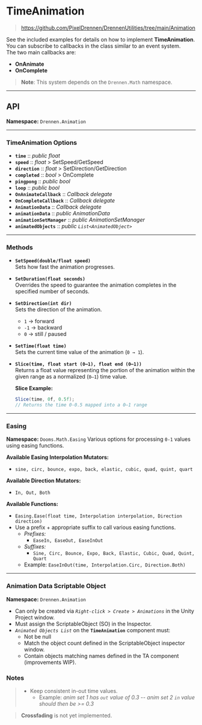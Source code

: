 # TimeAnimation
> https://github.com/PixelDrennen/DrennenUtilities/tree/main/Animation

See the included examples for details on how to implement **TimeAnimation**.  
You can subscribe to callbacks in the class similar to an event system.  
The two main callbacks are:

- **OnAnimate**  
- **OnComplete**  

> **Note**: This system depends on the `Drennen.Math` namespace.

---

## API

**Namespace:** `Drennen.Animation`

---

### TimeAnimation Options
 - **`time`** :: *public float*
 - **`speed`** :: *float* > SetSpeed/GetSpeed
 - **`direction`** :: *float* > SetDirection/GetDirection
 - **`completed`** :: *bool* > OnComplete
 - **`pingpong`** :: *public bool*
 - **`loop`** :: *public bool*
 - **`OnAnimateCallback`** :: *Callback delegate*
 - **`OnCompleteCallback`** :: *Callback delegate*
 - **`AnimationData`** :: *Callback delegate*
 - **`animationData`** :: *public AnimationData*
 - **`animationSetManager`** :: *public AnimationSetManager*
 - **`animatedObjects`** :: *public `List<AnimatedObject>`*

---

### Methods

- **`SetSpeed(double/float speed)`**  
  Sets how fast the animation progresses.

- **`SetDuration(float seconds)`**  
  Overrides the speed to guarantee the animation completes in the specified number of seconds.

- **`SetDirection(int dir)`**  
  Sets the direction of the animation.  
  - `1` → forward  
  - `-1` → backward  
  - `0` → still / paused  

- **`SetTime(float time)`**  
  Sets the current time value of the animation (`0 → 1`).

- **`Slice(time, float start (0–1), float end (0–1))`**  
  Returns a float value representing the portion of the animation within the given range as a normalized (`0–1`) time value.  

  **Slice Example:**  
  ```csharp
  Slice(time, 0f, 0.5f);
  // Returns the time 0-0.5 mapped into a 0–1 range

---

### Easing
 **Namespace:** `Dooms.Math.Easing`
 Various options for processing `0-1` values using easing functions.
 
 **Available Easing Interpolation Mutators:**
  - `sine, circ, bounce, expo, back, elastic, cubic, quad, quint, quart`
  
 **Available Direction Mutators:**
  - `In, Out, Both`

 **Available Functions:**
  - `Easing.Ease(float time, Interpolation interpolation, Direction direction)`
  - Use a prefix + appropriate suffix to call various easing functions.
    - *Prefixes:*
      - `EaseIn, EaseOut, EaseInOut`
    - *Suffixes:*
      - `Sine, Circ, Bounce, Expo, Back, Elastic, Cubic, Quad, Quint, Quart`
    - Example: `EaseInOut(time, Interpolation.Circ, Direction.Both)`

---

### Animation Data Scriptable Object
**Namespace:** `Drennen.Animation`

  - Can only be created via *`Right-click > Create > Animations`* in the Unity Project window.
  - Must assign the ScriptableObject (SO) in the Inspector.
  - *`Animated Objects List`* on the **`TimeAnimation`** component must:
    - Not be null
	- Match the object count defined in the ScriptableObject inspector window.
	- Contain objects matching names defined in the TA component (improvements WIP).
	
### Notes
 > - Keep consistent in-out time values. 
 >   - Example: *anim set 1 has `out` value of 0.3* -- *anim set 2 `in` value should then be >= 0.3*

 > **Crossfading** is not yet implemented.
